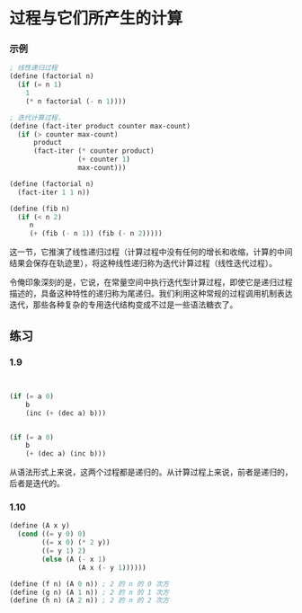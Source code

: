 # 过程与它们所产生的计算

### 示例


```scheme
; 线性递归过程
(define (factorial n)
  (if (= n 1)
    1
    (* n factorial (- n 1))))
```


```scheme
; 迭代计算过程，
(define (fact-iter product counter max-count)
  (if (> counter max-count)
      product
      (fact-iter (* counter product)
                 (+ counter 1)
                 max-count)))

(define (factorial n)
  (fact-iter 1 1 n))
```


```scheme
(define (fib n)
  (if (< n 2)
     n
     (+ (fib (- n 1)) (fib (- n 2)))))
```

这一节，它推演了线性递归过程（计算过程中没有任何的增长和收缩，计算的中间结果会保存在轨迹里），将这种线性递归称为迭代计算过程（线性迭代过程）。





令俺印象深刻的是，它说，在常量空间中执行迭代型计算过程，即使它是递归过程描述的，具备这种特性的递归称为尾递归。我们利用这种常规的过程调用机制表达迭代，那些各种复杂的专用迭代结构变成不过是一些语法糖衣了。






## 练习

### 1.9

```scheme


(if (= a 0)
    b
    (inc (+ (dec a) b)))


(if (= a 0)
    b
    (+ (dec a) (inc b)))

```
从语法形式上来说，这两个过程都是递归的。从计算过程上来说，前者是递归的，后者是迭代的。

### 1.10

```scheme
(define (A x y)
  (cond ((= y 0) 0)
        ((= x 0) (* 2 y))
        ((= y 1) 2)
        (else (A (- x 1)
                 (A x (- y 1))))))

(define (f n) (A 0 n)) ; 2 的 n 的 0 次方
(define (g n) (A 1 n)) ; 2 的 n 的 1 次方
(define (h n) (A 2 n)) ; 2 的 n 的 2 次方
```